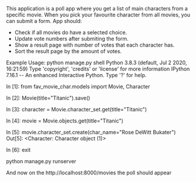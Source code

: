 This application is a poll app where you get a list of main characters from a specific movie. 
When you pick your favourite character from all movies, you can submit a form.
App should: 
  - Check if all movies do have a selected choice. 
  - Update vote numbers after submiting the form.
  - Show a result page with number of votes that each character has.
  - Sort the result page by the amount of votes.

Example Usage:
python manage.py shell
Python 3.8.3 (default, Jul  2 2020, 16:21:59)
Type 'copyright', 'credits' or 'license' for more information
IPython 7.16.1 -- An enhanced Interactive Python. Type '?' for help.

In [1]: from fav_movie_char.models import Movie, Character

In [2]: Movie(title="Titanic").save()

In [3]: character = Movie.character_set.get(title="Titanic")

In [4]: movie = Movie.objects.get(title="Titanic")

In [5]: movie.character_set.create(char_name="Rose DeWitt Bukater")
Out[5]: <Character: Character object (1)>

In [6]: exit 

python manage.py runserver

And now on the http://localhost:8000/movies the poll should appear
